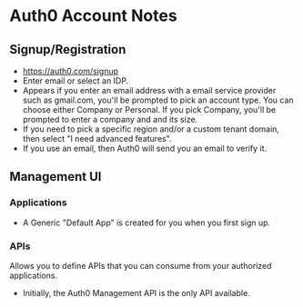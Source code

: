 # Auth0 Account Notes


## Signup/Registration

- https://auth0.com/signup
- Enter email or select an IDP.
- Appears if you enter an email address with a email service provider such as gmail.com, you'll be prompted to pick an account type. You can choose either Company or Personal. If you pick Company, you'll be prompted to enter a company and and its size.
- If you need to pick a specific region and/or a custom tenant domain, then select "I need advanced features".
- If you use an email, then Auth0 will send you an email to verify it.


## Management UI

### Applications

- A Generic "Default App" is created for you when you first sign up.

### APIs

Allows you to define APIs that you can consume from your authorized applications.

- Initially, the Auth0 Management API is the only API available.
